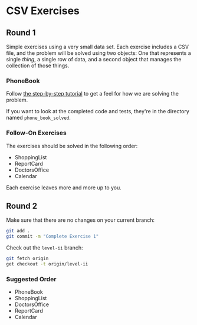 # CSV Exercises

## Round 1

Simple exercises using a very small data set. Each exercise includes a CSV file, and the problem will be solved using two objects: One that represents a single _thing_, a single row of data, and a second object that manages the collection of those things.

### PhoneBook

Follow [the step-by-step tutorial](http://tutorials.jumpstartlab.com/academy/workshops/intro-to-csv.html) to get a feel for how we are solving the problem.

If you want to look at the completed code and tests, they're in the directory named `phone_book_solved`.

### Follow-On Exercises

The exercises should be solved in the following order:

* ShoppingList
* ReportCard
* DoctorsOffice
* Calendar

Each exercise leaves more and more up to you.

## Round 2

Make sure that there are no changes on your current branch:

```bash
git add .
git commit -m "Complete Exercise 1"
```

Check out the `level-ii` branch:

```bash
git fetch origin
get checkout -t origin/level-ii
```

### Suggested Order

* PhoneBook
* ShoppingList
* DoctorsOffice
* ReportCard
* Calendar

